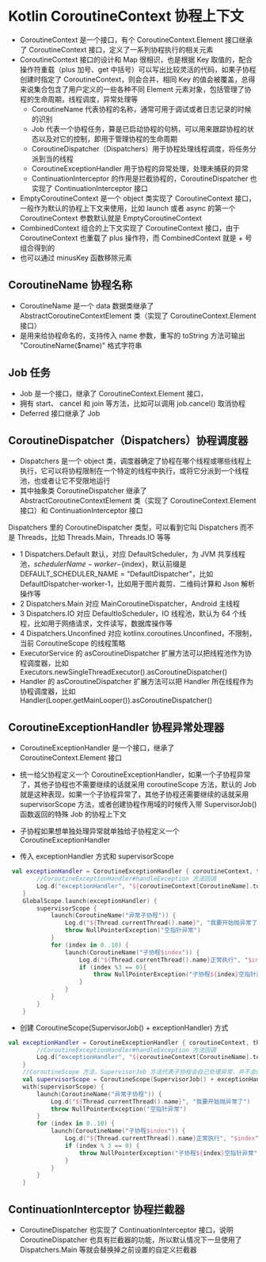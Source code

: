 # Kotlin CoroutineContext 协程上下文
- CoroutineContext 是一个接口，有个 CoroutineContext.Element 接口继承了 CoroutineContext 接口，定义了一系列协程执行的相关元素
- CoroutineContext 接口的设计和 Map 很相识，也是根据 Key 取值的，配合操作符重载（plus 加号、get 中括号）可以写出比较灵活的代码，如果子协程创建时指定了 CoroutineContext，则会合并，相同 Key 的值会被覆盖，总得来说集合包含了用户定义的一些各种不同 Element 元素对象，包括管理了协程的生命周期，线程调度，异常处理等
    - CoroutineName 代表协程的名称，通常可用于调试或者日志记录的时候的识别
    - Job 代表一个协程任务，算是已启动协程的句柄，可以用来跟踪协程的状态以及对它的控制，即用于管理协程的生命周期
    - CoroutineDispatcher（Dispatchers）用于协程处理线程调度，将任务分派到当的线程
    - CoroutineExceptionHandler 用于协程的异常处理，处理未捕获的异常
    - ContinuationInterceptor 的作用是拦截协程的，CoroutineDispatcher 也实现了 ContinuationInterceptor 接口
- EmptyCoroutineContext 是一个 object 类实现了 CoroutineContext 接口，一般作为默认的协程上下文来使用，比如 launch 或者 async 的第一个 CoroutineContext 参数默认就是 EmptyCoroutineContext
- CombinedContext 组合的上下文实现了 CoroutineContext 接口，由于 CoroutineContext 也重载了 plus 操作符，而 CombinedContext 就是 + 号组合得到的
- 也可以通过 minusKey 函数移除元素

## CoroutineName 协程名称
- CoroutineName 是一个 data 数据类继承了 AbstractCoroutineContextElement 类（实现了 CoroutineContext.Element 接口）
- 是用来给协程命名的，支持传入 name 参数，重写的 toString 方法可输出 "CoroutineName($name)" 格式字符串

## Job 任务
- Job 是一个接口，继承了 CoroutineContext.Element 接口，
- 拥有 start、 cancel 和 join 等方法，比如可以调用 job.cancel() 取消协程
- Deferred 接口继承了 Job

## CoroutineDispatcher（Dispatchers）协程调度器
- Dispatchers 是一个 object 类，调度器确定了协程在哪个线程或哪些线程上执行，它可以将协程限制在一个特定的线程中执行，或将它分派到一个线程池，也或者让它不受限地运行
- 其中抽象类 CoroutineDispatcher 继承了 AbstractCoroutineContextElement 类（实现了 CoroutineContext.Element 接口）和 ContinuationInterceptor 接口

Dispatchers 里的 CoroutineDispatcher 类型，可以看到它叫 Dispatchers 而不是 Threads，比如 Threads.Main，Threads.IO 等等
- 1 Dispatchers.Default 默认，对应 DefaultScheduler，为 JVM 共享线程池，$schedulerName-worker-${index}，默认前缀是 DEFAULT_SCHEDULER_NAME = "DefaultDispatcher"，比如 DefaultDispatcher-worker-1，比如用于图片裁剪、二维码计算和 Json 解析操作等
- 2 Dispatchers.Main  对应 MainCoroutineDispatcher，Android 主线程
- 3 Dispatchers.IO  对应 DefaultIoScheduler，IO 线程池，默认为 64 个线程，比如用于网络请求，文件读写，数据库操作等
- 4 Dispatchers.Unconfined  对应 kotlinx.coroutines.Unconfined，不限制，当前 CoroutineScope 的线程策略
- ExecutorService 的 asCoroutineDispatcher 扩展方法可以把线程池作为协程调度器，比如 Executors.newSingleThreadExecutor().asCoroutineDispatcher()
- Handler 的 asCoroutineDispatcher 扩展方法可以把 Handler 所在线程作为协程调度器，比如 Handler(Looper.getMainLooper()).asCoroutineDispatcher()

## CoroutineExceptionHandler 协程异常处理器
- CoroutineExceptionHandler 是一个接口，继承了 CoroutineContext.Element 接口
- 统一给父协程定义一个 CoroutineExceptionHandler，如果一个子协程异常了，其他子协程也不需要继续的话就采用 coroutineScope 方法，默认的 Job 就是这种表现，如果一个子协程异常了，其他子协程还需要继续的话就采用 supervisorScope 方法，或者创建协程作用域的时候传入带 SupervisorJob() 函数返回的特殊 Job 的协程上下文
- 子协程如果想单独处理异常就单独给子协程定义一个 CoroutineExceptionHandler

- 传入 exceptionHandler 方式和 supervisorScope
```kotlin
 val exceptionHandler = CoroutineExceptionHandler { coroutineContext, throwable ->
        //CoroutineExceptionHandler#handleException 方法回调
        Log.d("exceptionHandler", "${coroutineContext[CoroutineName].toString()} 处理异常 ：$throwable")
    }
    GlobalScope.launch(exceptionHandler) {
        supervisorScope {
            launch(CoroutineName("异常子协程")) {
                Log.d("${Thread.currentThread().name}", "我要开始抛异常了")
                throw NullPointerException("空指针异常")
            }
            for (index in 0..10) {
                launch(CoroutineName("子协程$index")) {
                    Log.d("${Thread.currentThread().name}正常执行", "$index")
                    if (index %3 == 0){
                        throw NullPointerException("子协程${index}空指针异常")
                    }
                }
            }
        }
    }
```

- 创建 CoroutineScope(SupervisorJob() + exceptionHandler) 方式
```kotlin
val exceptionHandler = CoroutineExceptionHandler { coroutineContext, throwable ->
        //CoroutineExceptionHandler#handleException 方法回调
        Log.d("exceptionHandler", "${coroutineContext[CoroutineName].toString()} 处理异常 ：$throwable")
    }
    //CoroutineScope 方法，SupervisorJob 方法代表子协程会自己处理异常，并不会影响其兄弟协程或者父协程
    val supervisorScope = CoroutineScope(SupervisorJob() + exceptionHandler)
    with(supervisorScope) {
        launch(CoroutineName("异常子协程")) {
            Log.d("${Thread.currentThread().name}", "我要开始抛异常了")
            throw NullPointerException("空指针异常")
        }
        for (index in 0..10) {
            launch(CoroutineName("子协程$index")) {
                Log.d("${Thread.currentThread().name}正常执行", "$index")
                if (index % 3 == 0) {
                    throw NullPointerException("子协程${index}空指针异常")
                }
            }
        }
    }
```

## ContinuationInterceptor 协程拦截器
- CoroutineDispatcher 也实现了 ContinuationInterceptor 接口，说明 CoroutineDispatcher 也具有拦截器的功能，所以默认情况下一旦使用了 Dispatchers.Main 等就会替换掉之前设置的自定义拦截器


